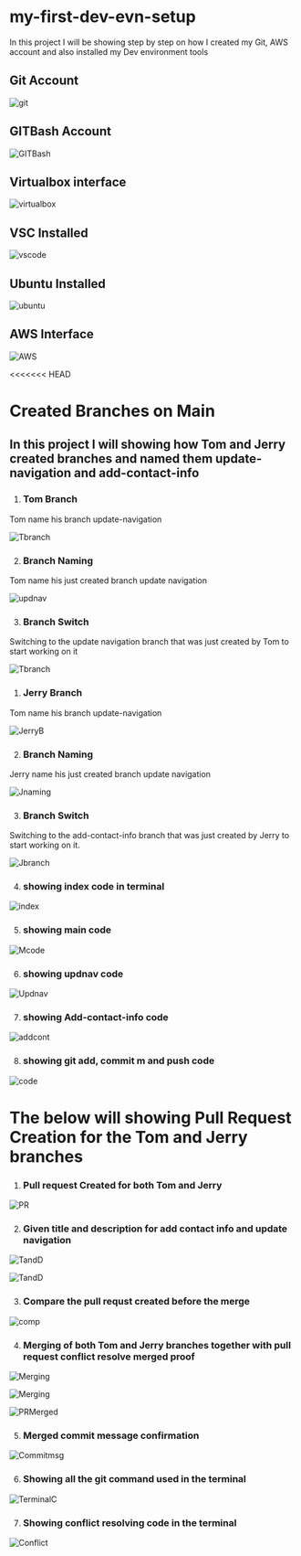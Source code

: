 # my-first-dev-evn-setup

In this project I will be showing step by step on how I created my Git, AWS account and also installed my Dev environment tools

## Git Account 

![git](./img/1.GIT-Acct.png)

## GITBash Account

![GITBash](./img/2.GITBash-interface.png)

## Virtualbox interface

![virtualbox](./img/3.Virtualbox.png)


## VSC Installed

![vscode](./img/4.VSCode.png)


## Ubuntu Installed

![ubuntu](./img/5.Ub-interface.png)

## AWS Interface

![AWS](./img/6.AWS-Acct.png)

<<<<<<< HEAD

# Created Branches on Main

## In this project I will showing how Tom and Jerry created branches and named them update-navigation and add-contact-info

1. ### Tom Branch

Tom name his branch update-navigation

![Tbranch](./img/1.Branches-creatn.png)

2. ### Branch Naming

Tom name his just created branch update navigation

![updnav](./img/2.nam-creatn.updatenav.png)

3. ### Branch Switch

Switching to the update navigation branch that was just created by Tom to start working on it

![Tbranch](./img/3.switched.to-navupd.png)




1. ### Jerry Branch

Tom name his branch update-navigation

![JerryB](./img/1.Branches-creatn.png)


2. ### Branch Naming

Jerry name his just created branch update navigation

![Jnaming](./img/3.switched-addcontact.png)


3. ### Branch Switch

Switching to the add-contact-info branch that was just created by Jerry to start working on it.

![Jbranch](./img/3.switched-addcontact.png)



4. ### showing index code in terminal

![index](./img/4.shwn-indx.png)


5. ### showing main code

![Mcode](./img/1.main-code.png)


6. ### showing updnav code

![Updnav](./img/2.updnav-code.png)


7. ### showing Add-contact-info code

![addcont](./img/3.addcont-info-code.png)


8. ### showing git add, commit m and push code

![code](./img/7.shown-commit-co.png)



# The below will showing Pull Request Creation for the Tom and Jerry branches

1. ### Pull request Created for both Tom and Jerry

![PR](./img/1.create-PR.png)


2. ### Given title and description for add contact info and update navigation

![TandD](./img/2.Title-descrptn.addcont.png)

![TandD](./img/2.Title-descrptn.updnav.png)

3. ### Compare the pull requst created before the merge

![comp](./img/3.comp-mainwith-updnav.png)

4. ### Merging of both Tom and Jerry branches together with pull request conflict resolve merged proof

![Merging](./img/4.Addinfo-merge.png)

![Merging](./img/4.updnav-merged.png)

![PRMerged](./img/5.merg-eupdnav.png)


5. ### Merged commit message confirmation

![Commitmsg](./img/6.Merge-commitm.confirmtn.png)


6. ### Showing all the git command used in the terminal

![TerminalC](./img/7.Shown-terminal.png)


7. ### Showing conflict resolving code in the terminal

![Conflict](./img/8.Resolvn-conflict.png)